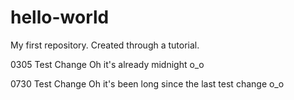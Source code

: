# hello-world
My first repository. Created through a tutorial.

0305 Test Change
Oh it's already midnight o_o

0730 Test Change
Oh it's been long since the last test change o_o

